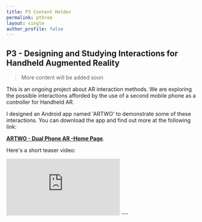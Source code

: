 ```yaml
---
title: P3 Content Holder
permalink: pthree
layout: single
author_profile: false
---
```


## P3 - Designing and Studying Interactions for Handheld Augmented Reality

> More content will be added soon

This is an ongoing project about AR interaction methods. We are exploring the possible interactions afforded by the use of a second mobile phone as a controller for Handheld AR.

I designed an Android app named 'ARTWO' to demonstrate some of these interactions. You can download the app and find out more at the following link:

 [**ARTWO - Dual Phone AR -Home Page**](https://rishivanukuru.com/artwo/). 

Here's a short teaser video:

<iframe class = "video" src="https://www.youtube.com/embed/tGxPzaMrzkY" frameborder="0" allow="accelerometer; autoplay; encrypted-media; gyroscope; picture-in-picture" allowfullscreen></iframe>
---
